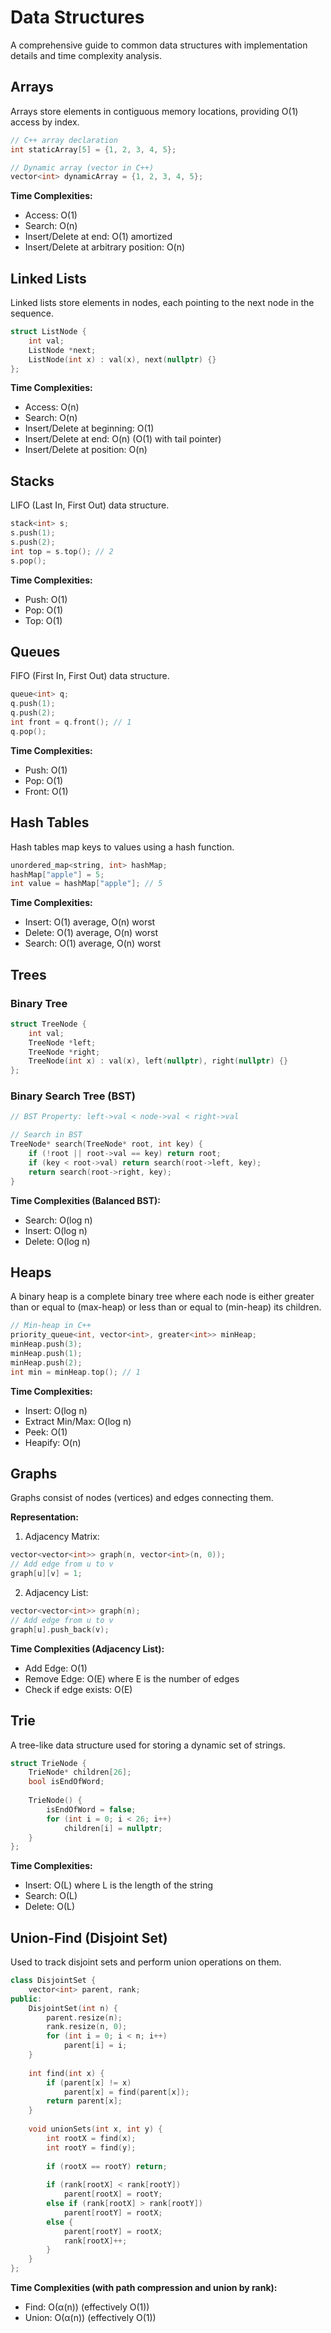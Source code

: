 # Data Structures

A comprehensive guide to common data structures with implementation details and time complexity analysis.

## Arrays

Arrays store elements in contiguous memory locations, providing O(1) access by index.

```cpp
// C++ array declaration
int staticArray[5] = {1, 2, 3, 4, 5};

// Dynamic array (vector in C++)
vector<int> dynamicArray = {1, 2, 3, 4, 5};
```

**Time Complexities:**
- Access: O(1)
- Search: O(n)
- Insert/Delete at end: O(1) amortized
- Insert/Delete at arbitrary position: O(n)

## Linked Lists

Linked lists store elements in nodes, each pointing to the next node in the sequence.

```cpp
struct ListNode {
    int val;
    ListNode *next;
    ListNode(int x) : val(x), next(nullptr) {}
};
```

**Time Complexities:**
- Access: O(n)
- Search: O(n)
- Insert/Delete at beginning: O(1)
- Insert/Delete at end: O(n) (O(1) with tail pointer)
- Insert/Delete at position: O(n)

## Stacks

LIFO (Last In, First Out) data structure.

```cpp
stack<int> s;
s.push(1);
s.push(2);
int top = s.top(); // 2
s.pop();
```

**Time Complexities:**
- Push: O(1)
- Pop: O(1)
- Top: O(1)

## Queues

FIFO (First In, First Out) data structure.

```cpp
queue<int> q;
q.push(1);
q.push(2);
int front = q.front(); // 1
q.pop();
```

**Time Complexities:**
- Push: O(1)
- Pop: O(1)
- Front: O(1)

## Hash Tables

Hash tables map keys to values using a hash function.

```cpp
unordered_map<string, int> hashMap;
hashMap["apple"] = 5;
int value = hashMap["apple"]; // 5
```

**Time Complexities:**
- Insert: O(1) average, O(n) worst
- Delete: O(1) average, O(n) worst
- Search: O(1) average, O(n) worst

## Trees

### Binary Tree

```cpp
struct TreeNode {
    int val;
    TreeNode *left;
    TreeNode *right;
    TreeNode(int x) : val(x), left(nullptr), right(nullptr) {}
};
```

### Binary Search Tree (BST)

```cpp
// BST Property: left->val < node->val < right->val

// Search in BST
TreeNode* search(TreeNode* root, int key) {
    if (!root || root->val == key) return root;
    if (key < root->val) return search(root->left, key);
    return search(root->right, key);
}
```

**Time Complexities (Balanced BST):**
- Search: O(log n)
- Insert: O(log n)
- Delete: O(log n)

## Heaps

A binary heap is a complete binary tree where each node is either greater than or equal to (max-heap) or less than or equal to (min-heap) its children.

```cpp
// Min-heap in C++
priority_queue<int, vector<int>, greater<int>> minHeap;
minHeap.push(3);
minHeap.push(1);
minHeap.push(2);
int min = minHeap.top(); // 1
```

**Time Complexities:**
- Insert: O(log n)
- Extract Min/Max: O(log n)
- Peek: O(1)
- Heapify: O(n)

## Graphs

Graphs consist of nodes (vertices) and edges connecting them.

**Representation:**

1. Adjacency Matrix:
```cpp
vector<vector<int>> graph(n, vector<int>(n, 0));
// Add edge from u to v
graph[u][v] = 1;
```

2. Adjacency List:
```cpp
vector<vector<int>> graph(n);
// Add edge from u to v
graph[u].push_back(v);
```

**Time Complexities (Adjacency List):**
- Add Edge: O(1)
- Remove Edge: O(E) where E is the number of edges
- Check if edge exists: O(E)

## Trie

A tree-like data structure used for storing a dynamic set of strings.

```cpp
struct TrieNode {
    TrieNode* children[26];
    bool isEndOfWord;
    
    TrieNode() {
        isEndOfWord = false;
        for (int i = 0; i < 26; i++)
            children[i] = nullptr;
    }
};
```

**Time Complexities:**
- Insert: O(L) where L is the length of the string
- Search: O(L)
- Delete: O(L)

## Union-Find (Disjoint Set)

Used to track disjoint sets and perform union operations on them.

```cpp
class DisjointSet {
    vector<int> parent, rank;
public:
    DisjointSet(int n) {
        parent.resize(n);
        rank.resize(n, 0);
        for (int i = 0; i < n; i++)
            parent[i] = i;
    }
    
    int find(int x) {
        if (parent[x] != x)
            parent[x] = find(parent[x]);
        return parent[x];
    }
    
    void unionSets(int x, int y) {
        int rootX = find(x);
        int rootY = find(y);
        
        if (rootX == rootY) return;
        
        if (rank[rootX] < rank[rootY])
            parent[rootX] = rootY;
        else if (rank[rootX] > rank[rootY])
            parent[rootY] = rootX;
        else {
            parent[rootY] = rootX;
            rank[rootX]++;
        }
    }
};
```

**Time Complexities (with path compression and union by rank):**
- Find: O(α(n)) (effectively O(1))
- Union: O(α(n)) (effectively O(1))